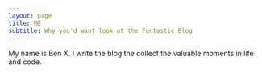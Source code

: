 ```yaml
---
layout: page
title: ME
subtitle: Why you'd want look at the Fantastic Blog
---
```


My name is Ben X. I write the blog the collect the valuable moments in life and code.